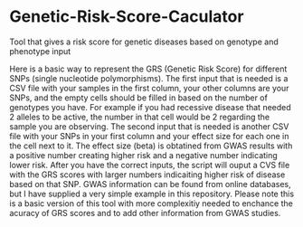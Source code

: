 # Genetic-Risk-Score-Caculator
Tool that gives a risk score for genetic diseases based on genotype and phenotype input

Here is a basic way to represent the GRS (Genetic Risk Score) for different SNPs (single nucleotide polymorphisms). The first input that is needed is a CSV file with your samples in the first column, your other columns are your SNPs, and the empty cells should be filled in based on the number of genotypes you have. For example if you had recessive disease that needed 2 alleles to be active, the number in that cell would be 2 regarding the sample you are observing. The second input that is needed is another CSV file with your SNPs in your first column and your effect size for each one in the cell next to it. The effect size (beta) is obtatined from GWAS results with a positive number creating higher risk and a negative number indicating lower risk. After you have the correct inputs, the script will ouput a CVS file with the GRS scores with larger numbers indicaiting higher risk of disease based on that SNP. GWAS information can be found from online databases, but I have supplied a very simple example in this repository. Please note this is a basic version of this tool with more complexitiy needed to enchance the acuracy of GRS scores and to add other information from GWAS studies. 

